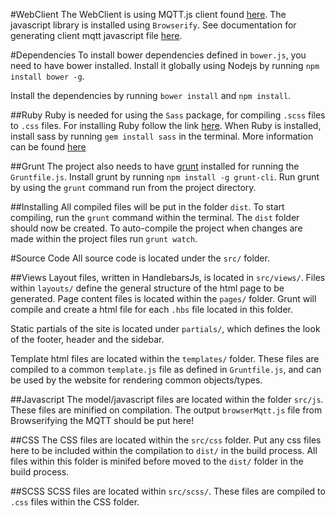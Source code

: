 #WebClient
The WebClient is using MQTT.js client found [here](https://github.com/mqttjs/MQTT.js).
The javascript library is installed using `Browserify`. 
See documentation for generating client mqtt javascript file
[here](https://github.com/mqttjs/MQTT.js#browser).

#Dependencies
To install bower dependencies defined in `bower.js`, you need to have bower installed.
Install it globally using Nodejs by running `npm install bower -g`.

Install the dependencies by running `bower install` and `npm install`.

##Ruby
Ruby is needed for using the `Sass` package, for compiling `.scss` files to `.css` files.
For installing Ruby follow the link [here](http://rubyinstaller.org/). 
When Ruby is installed, install sass by running `gem install sass` in the terminal. 
More information can be found [here](http://sass-lang.com/install)

##Grunt
The project also needs to have [grunt](http://gruntjs.com/) installed for running the `Gruntfile.js`.
Install grunt by running `npm install -g grunt-cli`. Run grunt by using the `grunt` command run from the project directory.

##Installing
All compiled files will be put in the folder `dist`. To start compiling, run the `grunt` command within the terminal. 
The `dist` folder should now be created. To auto-compile the project when changes are made within the project files
run `grunt watch`.

#Source Code
All source code is located under the `src/` folder. 

##Views
Layout files, written in HandlebarsJs, is located in `src/views/`. Files within `layouts/` define the general
 structure of the html page to be generated. Page content files is located within the `pages/` folder.
 Grunt will compile and create a html file for each `.hbs` file located in this folder.
 
 Static partials of the site is located under `partials/`, which defines the look of the footer, header and the sidebar.
 
 Template html files are located within the `templates/` folder. These files are compiled to a common `template.js` file
 as defined in `Gruntfile.js`, and can be used by the website for rendering common objects/types.
  
##Javascript
The model/javascript files are located within the folder `src/js`. These files are minified on compilation.
The output `browserMqtt.js` file from Browserifying the MQTT should be put here!
 
##CSS
The CSS files are located within the `src/css` folder. Put any css files here to be included within the compilation to
`dist/` in the build process. All files within this folder is minifed before moved to the `dist/` folder in the
build process.
 
##SCSS
SCSS files are located within `src/scss/`. These files are compiled to `.css` files within the CSS folder. 

